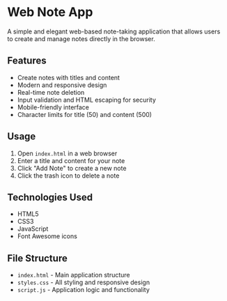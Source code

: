 # Web Note App

A simple and elegant web-based note-taking application that allows users to create and manage notes directly in the browser.

## Features

- Create notes with titles and content
- Modern and responsive design
- Real-time note deletion
- Input validation and HTML escaping for security
- Mobile-friendly interface
- Character limits for title (50) and content (500)

## Usage

1. Open `index.html` in a web browser
2. Enter a title and content for your note
3. Click "Add Note" to create a new note
4. Click the trash icon to delete a note

## Technologies Used

- HTML5
- CSS3
- JavaScript
- Font Awesome icons

## File Structure

- `index.html` - Main application structure
- `styles.css` - All styling and responsive design
- `script.js` - Application logic and functionality